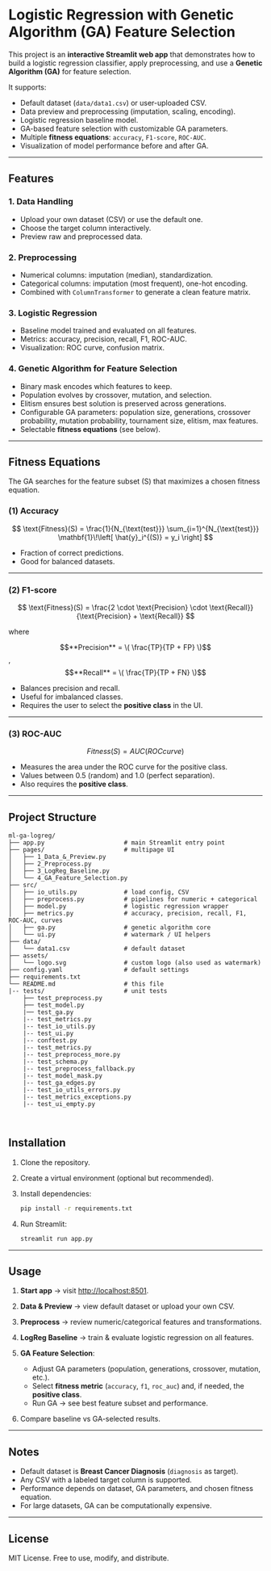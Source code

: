 
# Logistic Regression with Genetic Algorithm (GA) Feature Selection

This project is an **interactive Streamlit web app** that demonstrates how to build a logistic regression classifier, apply preprocessing, and use a **Genetic Algorithm (GA)** for feature selection.

It supports:

* Default dataset (`data/data1.csv`) or user-uploaded CSV.
* Data preview and preprocessing (imputation, scaling, encoding).
* Logistic regression baseline model.
* GA-based feature selection with customizable GA parameters.
* Multiple **fitness equations**: `accuracy`, `F1-score`, `ROC-AUC`.
* Visualization of model performance before and after GA.

---

## Features

### 1. Data Handling

* Upload your own dataset (CSV) or use the default one.
* Choose the target column interactively.
* Preview raw and preprocessed data.

### 2. Preprocessing

* Numerical columns: imputation (median), standardization.
* Categorical columns: imputation (most frequent), one-hot encoding.
* Combined with `ColumnTransformer` to generate a clean feature matrix.

### 3. Logistic Regression

* Baseline model trained and evaluated on all features.
* Metrics: accuracy, precision, recall, F1, ROC-AUC.
* Visualization: ROC curve, confusion matrix.

### 4. Genetic Algorithm for Feature Selection

* Binary mask encodes which features to keep.
* Population evolves by crossover, mutation, and selection.
* Elitism ensures best solution is preserved across generations.
* Configurable GA parameters: population size, generations, crossover probability, mutation probability, tournament size, elitism, max features.
* Selectable **fitness equations** (see below).

---

## Fitness Equations

The GA searches for the feature subset (S) that maximizes a chosen fitness equation.

### (1) **Accuracy**

$$
\text{Fitness}(S) = \frac{1}{N_{\text{test}}} \sum_{i=1}^{N_{\text{test}}} \mathbf{1}\!\left[ \hat{y}_i^{(S)} = y_i \right]
$$
* Fraction of correct predictions.
* Good for balanced datasets.

---

### (2) **F1-score**

$$
\text{Fitness}(S) = \frac{2 \cdot \text{Precision} \cdot \text{Recall}}{\text{Precision} + \text{Recall}}
$$


where

$$**Precision** = \( \frac{TP}{TP + FP} \)$$, $$**Recall** = \( \frac{TP}{TP + FN} \)$$


* Balances precision and recall.
* Useful for imbalanced classes.
* Requires the user to select the **positive class** in the UI.

---

### (3) **ROC-AUC**

$$Fitness(S)=AUC(ROC curve)$$


* Measures the area under the ROC curve for the positive class.
* Values between 0.5 (random) and 1.0 (perfect separation).
* Also requires the **positive class**.

---

## Project Structure

```
ml-ga-logreg/
├── app.py                      # main Streamlit entry point
├── pages/                      # multipage UI
│   ├── 1_Data_&_Preview.py
│   ├── 2_Preprocess.py
│   ├── 3_LogReg_Baseline.py
│   └── 4_GA_Feature_Selection.py
├── src/
│   ├── io_utils.py             # load config, CSV
│   ├── preprocess.py           # pipelines for numeric + categorical
│   ├── model.py                # logistic regression wrapper
│   ├── metrics.py              # accuracy, precision, recall, F1, ROC-AUC, curves
│   ├── ga.py                   # genetic algorithm core
│   └── ui.py                   # watermark / UI helpers
├── data/
│   └── data1.csv               # default dataset
├── assets/
│   └── logo.svg                # custom logo (also used as watermark)
├── config.yaml                 # default settings
├── requirements.txt
└── README.md                   # this file
|-- tests/                      # unit tests 
    ├── test_preprocess.py
    ├── test_model.py
    |── test_ga.py
    |-- test_metrics.py
    |-- test_io_utils.py
    |-- test_ui.py
    |-- conftest.py
    |-- test_metrics.py
    |-- test_preprocess_more.py
    |-- test_schema.py
    |-- test_preprocess_fallback.py
    |-- test_model_mask.py
    |-- test_ga_edges.py
    |-- test_io_utils_errors.py
    |-- test_metrics_exceptions.py
    |-- test_ui_empty.py
    
    
```

## Installation

1. Clone the repository.
2. Create a virtual environment (optional but recommended).
3. Install dependencies:

   ```bash
   pip install -r requirements.txt
   ```
4. Run Streamlit:

   ```bash
   streamlit run app.py
   ```

---

## Usage

1. **Start app** → visit [http://localhost:8501](http://localhost:8501).
2. **Data & Preview** → view default dataset or upload your own CSV.
3. **Preprocess** → review numeric/categorical features and transformations.
4. **LogReg Baseline** → train & evaluate logistic regression on all features.
5. **GA Feature Selection**:

   * Adjust GA parameters (population, generations, crossover, mutation, etc.).
   * Select **fitness metric** (`accuracy`, `f1`, `roc_auc`) and, if needed, the **positive class**.
   * Run GA → see best feature subset and performance.
6. Compare baseline vs GA-selected results.


---

## Notes

* Default dataset is **Breast Cancer Diagnosis** (`diagnosis` as target).
* Any CSV with a labeled target column is supported.
* Performance depends on dataset, GA parameters, and chosen fitness equation.
* For large datasets, GA can be computationally expensive.

---

## License

MIT License. Free to use, modify, and distribute.



